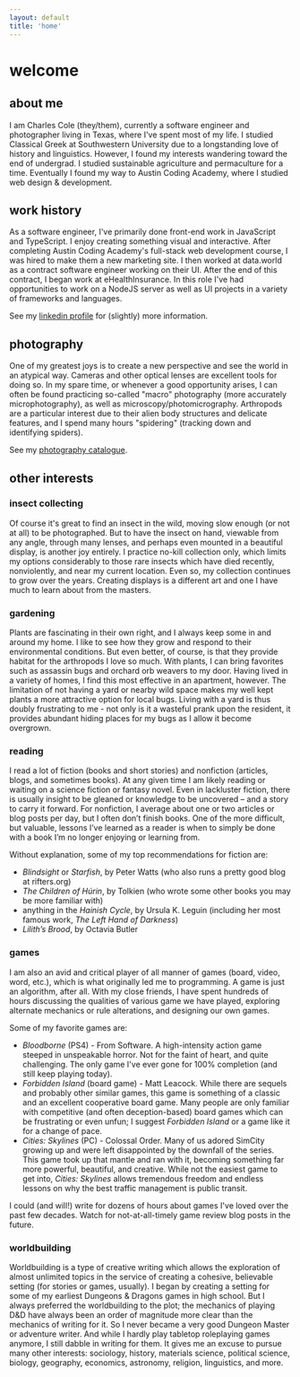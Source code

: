```yaml
---
layout: default
title: 'home'
---
```


# welcome

## about me

I am Charles Cole (they/them), currently a software engineer and photographer
living in Texas, where I've spent most of my life. I studied Classical Greek at
Southwestern University due to a longstanding love of history and linguistics.
However, I found my interests wandering toward the end of undergrad. I studied
sustainable agriculture and permaculture for a time. Eventually I found my way
to Austin Coding Academy, where I studied web design & development.

## work history

As a software engineer, I've primarily done front-end work in JavaScript and
TypeScript. I enjoy creating something visual and interactive. After completing
Austin Coding Academy's full-stack web development course, I was hired to make
them a new marketing site. I then worked at data.world as a contract software
engineer working on their UI. After the end of this contract, I began work at
eHealthInsurance. In this role I've had opportunities to work on a NodeJS server
as well as UI projects in a variety of frameworks and languages.

See my <a
        href="https://linkedin.com/in/char-cole"
        target="_blank"
        rel="noreferrer noopener"
        >linkedin profile</a
    > for (slightly) more information.

## photography

One of my greatest joys is to create a new perspective and see the world in an
atypical way. Cameras and other optical lenses are excellent tools for doing so.
In my spare time, or whenever a good opportunity arises, I can often be found
practicing so-called "macro" photography (more accurately microphotography), as
well as microscopy/photomicrography. Arthropods are a particular interest due to
their alien body structures and delicate features, and I spend many hours
"spidering" (tracking down and identifying spiders).

See my <a href="/catalogue">photography catalogue</a>.

## other interests

### insect collecting

Of course it's great to find an insect in the wild, moving slow enough (or not at all) to be photographed. But to have the insect on hand, viewable from any angle, through many lenses, and perhaps even mounted in a beautiful display, is another joy entirely. I practice no-kill collection only, which limits my options considerably to those rare insects which have died recently, nonviolently, and near my current location. Even so, my collection continues to grow over the years. Creating displays is a different art and one I have much to learn about from the masters.

### gardening

Plants are fascinating in their own right, and I always keep some in and around
my home. I like to see how they grow and respond to their environmental
conditions. But even better, of course, is that they provide habitat for the
arthropods I love so much. With plants, I can bring favorites such as assassin
bugs and orchard orb weavers to my door. Having lived in a variety of homes, I
find this most effective in an apartment, however. The limitation of not having
a yard or nearby wild space makes my well kept plants a more attractive option
for local bugs. Living with a yard is thus doubly frustrating to me - not only
is it a wasteful prank upon the resident, it provides abundant hiding places for
my bugs as I allow it become overgrown.

### reading

I read a lot of fiction (books and short stories) and nonfiction (articles, blogs, and sometimes books). At any given time I am likely reading or waiting on a science fiction or fantasy novel. Even in lackluster fiction, there is usually insight to be gleaned or knowledge to be uncovered – and a story to carry it forward. For nonfiction, I average about one or two articles or blog posts per day, but I often don’t finish books. One of the more difficult, but valuable, lessons I’ve learned as a reader is when to simply be done with a book I’m no longer enjoying or learning from.

Without explanation, some of my top recommendations for fiction are:
- _Blindsight_ or _Starfish_, by Peter Watts (who also runs a pretty good blog at rifters.org)
- _The Children of Húrin_, by Tolkien (who wrote some other books you may be more familiar with)
- anything in the _Hainish Cycle_, by Ursula K. Leguin (including her most famous work, _The Left Hand of Darkness_)
- _Lilith’s Brood_, by Octavia Butler

### games

I am also an avid and critical player of all manner of games (board, video,
word, etc.), which is what originally led me to programming. A game is just an
algorithm, after all. With my close friends, I have spent hundreds of hours
discussing the qualities of various game we have played, exploring alternate
mechanics or rule alterations, and designing our own games.

Some of my favorite games are:
- _Bloodborne_ (PS4) - From Software. A high-intensity action game steeped in unspeakable horror. Not for the faint of heart, and quite challenging. The only game I've ever gone for 100% completion (and still keep playing today).
- _Forbidden Island_ (board game) - Matt Leacock. While there are sequels and probably other similar games, this game is something of a classic and an excellent cooperative board game. Many people are only familiar with competitive (and often deception-based) board games which can be frustrating or even unfun; I suggest _Forbidden Island_ or a game like it for a change of pace.
- _Cities: Skylines_ (PC) - Colossal Order. Many of us adored SimCity growing up and were left disappointed by the downfall of the series. This game took up that mantle and ran with it, becoming something far more powerful, beautiful, and creative. While not the easiest game to get into, _Cities: Skylines_ allows tremendous freedom and endless lessons on why the best traffic management is public transit.

I could (and will!) write for dozens of hours about games I've loved over the past few decades. Watch for not-at-all-timely game review blog posts in the future.

### worldbuilding

Worldbuilding is a type of creative writing which allows the exploration of
almost unlimited topics in the service of creating a cohesive, believable
setting (for stories or games, usually). I began by creating a setting for some
of my earliest Dungeons & Dragons games in high school. But I always preferred
the worldbuilding to the plot; the mechanics of playing D&D have always been an
order of magnitude more clear than the mechanics of writing for it. So I never
became a very good Dungeon Master or adventure writer. And while I hardly play
tabletop roleplaying games anymore, I still dabble in writing for them. It gives
me an excuse to pursue many other interests: sociology, history, materials
science, political science, biology, geography, economics, astronomy, religion,
linguistics, and more.
